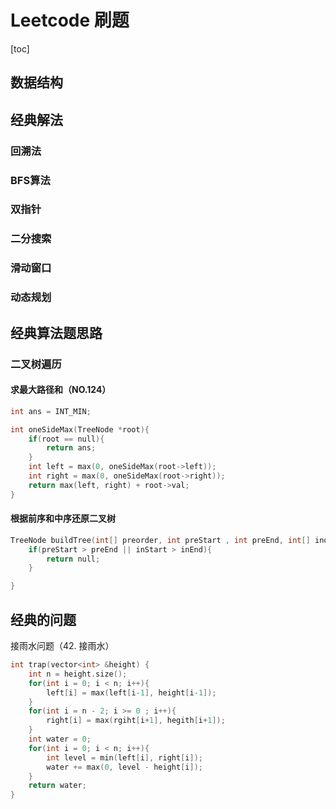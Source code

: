 # Leetcode 刷题
[toc]
## 数据结构

### 

## 经典解法

### 回溯法

### BFS算法

### 双指针

### 二分搜索

### 滑动窗口


### 动态规划

###


## 经典算法题思路

### 二叉树遍历


#### 求最大路径和（NO.124）
```C
int ans = INT_MIN;

int oneSideMax(TreeNode *root){
    if(root == null){
        return ans;
    }
    int left = max(0, oneSideMax(root->left));
    int right = max(0, oneSideMax(root->right));
    return max(left, right) + root->val;
}
```
#### 根据前序和中序还原二叉树
```C
TreeNode buildTree(int[] preorder, int preStart , int preEnd, int[] inorder, int inStart, int inEnd, Map<int, int> inMap){
    if(preStart > preEnd || inStart > inEnd){
        return null;
    }

}

```

## 经典的问题

接雨水问题（42. 接雨水）
```c
int trap(vector<int> &height) {
    int n = height.size();
    for(int i = 0; i < n; i++){
        left[i] = max(left[i-1], height[i-1]);
    }
    for(int i = n - 2; i >= 0 ; i++){
        right[i] = max(rgiht[i+1], hegith[i+1]);
    }
    int water = 0;
    for(int i = 0; i < n; i++){
        int level = min(left[i], right[i]);
        water += max(0, level - height[i]);
    }
    return water;
}
```